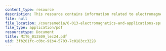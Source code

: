 ```yaml
---
content_type: resource
description: This resource contains information related to electromagnetics and applications.
file: null
file_location: /coursemedia/6-013-electromagnetics-and-applications-spring-2009/3fb201fcc0bc91b457037c0183cc3228_MIT6_013S09_lec24.pdf
file_type: application/pdf
resourcetype: Document
title: MIT6_013S09_lec24.pdf
uid: 3fb201fc-c0bc-91b4-5703-7c0183cc3228
---
```

